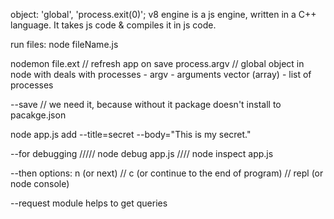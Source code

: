 object: 'global', 'process.exit(0)';
v8 engine is a js engine, written in a C++ language. It takes js code & compiles it in js code.

run files: node fileName.js

nodemon file.ext // refresh app on save
process.argv // global object in node with deals with processes - argv - arguments vector (array) - list of processes

--save // we need it, because without it package doesn't install to pacakge.json

node app.js add --title=secret --body="This is my secret."

--for debugging
/////
node debug app.js
////
node inspect app.js

--then options: n (or next) // c (or continue to the end of program) // repl (or node console)

--request module helps to get queries
